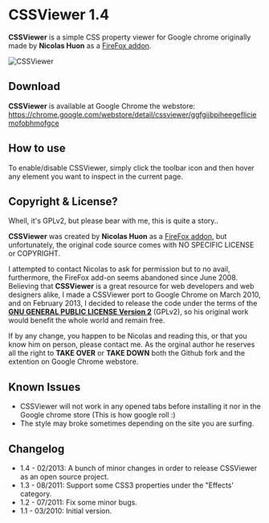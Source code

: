 CSSViewer 1.4
=============

**CSSViewer** is a simple CSS property viewer for Google chrome originally made by **Nicolas Huon** as a [FireFox addon](https://addons.mozilla.org/en-US/firefox/addon/2104).

![CSSViewer](https://lh4.googleusercontent.com/8ecpyDrLOMML0BIWjUVAPQNXZF-kryE_h2E4ehDPqDA-A_9_A6RTBpynZuHj9lcEeO7yXsZ68w=s640-h400-e365)

Download
--------

**CSSViewer** is available at Google Chrome the webstore: https://chrome.google.com/webstore/detail/cssviewer/ggfgijbpiheegefliciemofobhmofgce

How to use
----------

To enable/disable CSSViewer, simply click the toolbar icon and then hover any element you want to inspect in the current page.

Copyright & License?
--------------------

Whell, it's GPLv2, but please bear with me, this is quite a story..

**CSSViewer** was created by **Nicolas Huon** as a [FireFox addon](https://addons.mozilla.org/en-US/firefox/addon/2104), but unfortunately, the original code source comes with NO SPECIFIC LICENSE or COPYRIGHT.

I attempted to contact Nicolas to ask for permission but to no avail, furthermore, the FireFox add-on seems abandoned since June 2008. Believing that **CSSViewer** is a great resource for web developers and web designers alike, I made a CSSViewer port to Google Chrome on March 2010, and on February 2013, I decided to release the code under the terms of the **[GNU GENERAL PUBLIC LICENSE Version 2](http://www.gnu.org/licenses/gpl-2.0.txt)** (GPLv2), so his original work would benefit the whole world and remain free. 

If by any change, you happen to be Nicolas and reading this, or that you know him on person, please contact me. As the orginal author he reserves all the right to **TAKE OVER** or **TAKE DOWN** both the Github fork and the extention on Google Chrome webstore.

Known Issues
------------
- CSSViewer will not work in any opened tabs before installing it nor in the Google chrome store (This is how google roll :)
- The style may broke sometimes depending on the site you are surfing.

Changelog
---------

*  1.4 - 02/2013: A bunch of minor changes in order to release CSSViewer as an open source project.
*  1.3 - 08/2011: Support some CSS3 properties under the "Effects' category.
*  1.2 - 07/2011: Fix some minor bugs.
*  1.1 - 03/2010: Initial version.
